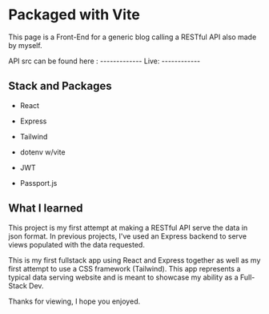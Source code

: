 # Packaged with Vite

This page is a Front-End for a generic blog calling a RESTful API also made by myself.

API src can be found here : -------------
Live: ------------

## Stack and Packages

- React
- Express
- Tailwind

- dotenv w/vite
- JWT
- Passport.js

## What I learned

This project is my first attempt at making a RESTful API serve the data in json format. In previous projects, I've used an Express backend to serve views populated with the data requested.

This is my first fullstack app using React and Express together as well as my first attempt to use a CSS framework (Tailwind). This app represents a typical data serving website and is meant to showcase my ability as a Full-Stack Dev.

Thanks for viewing, I hope you enjoyed.
